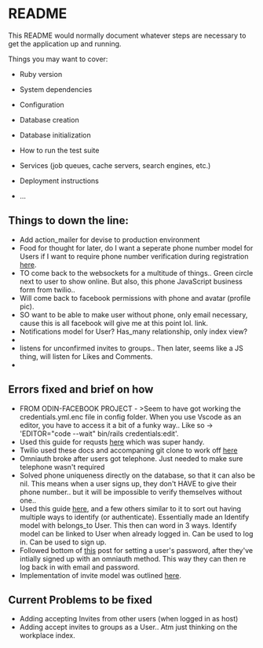 # README

This README would normally document whatever steps are necessary to get the
application up and running.

Things you may want to cover:

* Ruby version

* System dependencies

* Configuration

* Database creation

* Database initialization

* How to run the test suite

* Services (job queues, cache servers, search engines, etc.)

* Deployment instructions

* ...

<h2>Things to down the line:</h2>
<ul>
  <li>Add action_mailer for devise to production environment</li>
  <li>Food for thought for later, do I want a seperate phone number model for Users if I want to require phone number verification during registration <a href="https://stackoverflow.com/questions/32129608/adding-phone-number-to-user-model">here</a>.</li>
  <li>TO come back to the websockets for a multitude of things.. Green circle next to user to show online. But also, this phone JavaScript business form from twilio..</li>
  <li>Will come back to facebook permissions with phone and avatar (profile pic).</li>
  <li>SO want to be able to make user without phone, only email necessary, cause this is all facebook will give me at this point lol. <ahref="https://developers.facebook.com/docs/permissions/reference">link</a>.</li>
  <li>Notifications model for User? Has_many relationship, only index view?<li>
  <li>listens for unconfirmed invites to groups.. Then later, seems like a JS thing, will listen for Likes and Comments.<li>
</ul>

<h2>Errors fixed and brief on how</h2>
<ul>
  <li>FROM ODIN-FACEBOOK PROJECT - >Seem to have got working the credentials.yml.enc file in config folder. When you use Vscode as an editor, you have to access it a bit of a funky way.. Like so -> 'EDITOR="code --wait" bin/rails credentials:edit'.</li>
  <li>Used this guide for requsts <a href="https://hackernoon.com/how-to-create-a-friendship-relation-on-rails-c01d3u4v">here</a> which was super handy.</li>
  <li>Twilio used these docs and accompaning git clone to work off <a href="https://www.twilio.com/docs/verify/quickstarts/ruby-rails">here</a></li>
  <li>Omniauth broke after users got telephone. Just needed to make sure telephone wasn't required</li>
  <li>Solved phone uniqueness directly on the database, so that it can also be nil. This means when a user signs up, they don't HAVE to give their phone number.. but it will be impossible to verify themselves without one..</li>
  <li>Used this guide <a href="https://github.com/omniauth/omniauth/wiki/Managing-Multiple-Providers">here</a>, and a few others similar to it to sort out having multiple ways to identify (or authenticate). Essentially made an Identify model with belongs_to User. This then can word in 3 ways. Identify model can be linked to User when already logged in. Can be used to log in. Can be used to sign up.</li>
  <li>Followed bottom of <a href="https://www.reddit.com/r/rails/comments/5eufg4/devise_and_omniauth_set_password_after/">this</a> post for setting a user's password, after they've intially signed up with an omniauth method. This way they can then re log back in with email and password.</li>
  <li>Implementation of invite model was outlined <a href="https://coderwall.com/p/rqjjca/creating-a-scoped-invitation-system-for-rails">here</a>.</li>
</ul>

<h2>Current Problems to be fixed</h2>
<ul>
  <li>Adding accepting Invites from other users (when logged in as host)</li>
  <li>Adding accept invites to groups as a User.. Atm just thinking on the workplace index.</li>
</ul>


